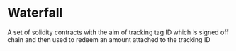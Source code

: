 # Waterfall

A set of solidity contracts with the aim of tracking tag ID which is signed off chain and then used to redeem an amount attached
to the tracking ID
